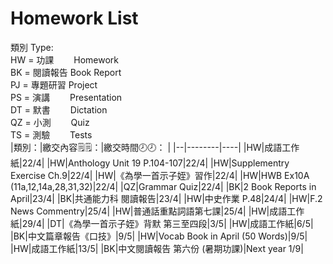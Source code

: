 # Homework List
類別 Type:
<br/>HW = 功課　　 Homework
<br/>BK = 閱讀報告 Book Report
<br/>PJ = 專題研習 Project
<br/>PS = 演講　　 Presentation
<br/>DT = 默書　　 Dictation
<br/>QZ = 小測　　 Quiz
<br/>TS = 測驗　　 Tests
<br/>
|類別：|繳交內容🗒️🗒️：|繳交時間🕗🕗： |
|--|--------|----|
|HW|成語工作紙|22/4|
|HW|Anthology Unit 19 P.104-107|22/4|
|HW|Supplementry Exercise Ch.9|22/4|
|HW|《為學一首示子姪》習作|22/4|
|HW|HWB Ex10A (11a,12,14a,28,31,32)|22/4|
|QZ|Grammar Quiz|22/4|
|BK|2 Book Reports in April|23/4|
|BK|共通能力科 閱讀報告|23/4|
|HW|中史作業 P.48|24/4|
|HW|F.2 News Commentry|25/4|
|HW|普通話重點詞語第七課|25/4|
|HW|成語工作紙|29/4|
|DT|《為學一首示子姪》背默 第三至四段|3/5|
|HW|成語工作紙|6/5|
|BK|中文篇章報告《口技》|9/5|
|HW|Vocab Book in April (50 Words)|9/5|
|HW|成語工作紙|13/5|
|BK|中文閱讀報告 第六份 (暑期功課)|Next year 1/9|